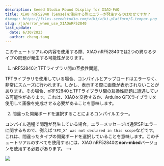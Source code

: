 ```yaml
---
description: Seeed Studio Round Display for XIAO-FAQ
title: XIAO nRF52840 (Sense)を使用する際にエラーが発生するのはなぜですか？
#image: https://files.seeedstudio.com/wiki/wiki-platform/S-tempor.png
slug: /ja/error_when_use_XIAOnRF52840
last_update:
  date: 6/30/2023
  author: cheng.tang
---
```

このチュートリアルの内容を使用する際、XIAO nRF52840では2つの異なるタイプの問題が発生する可能性があります。

1. nRF52840とTFTライブラリ間の互換性問題。

  TFTライブラリを使用している場合、コンパイルとアップロードはエラーなく、非常にスムーズに行われます。しかし、表示する際に画像が表示されないことがあります。その場合、nRF52840とTFTライブラリ間の互換性問題に遭遇している可能性があります。これは、XIAOを交換するか、Arduino GFXライブラリを使用して画像を完成させる必要があることを意味します。

2. 間違った開発ボードを選択することによるコンパイルエラー。

コンパイル過程で問題が発生している場合。エラーメッセージは通常SPIエラーに関するもので、例えば`'SPI_X' was not declared in this scope`などです。これは、間違ったタイプの開発ボードを選択していることを意味します。このチュートリアルのすべてを使用するには、XIAO nRF52840の**non-mbed**バージョンを使用する必要があります。 -->

<div style={{textAlign:'center'}}><img src="https://files.seeedstudio.com/wiki/round_display_for_xiao/73.png" style={{width:700, height:'auto'}}/></div>